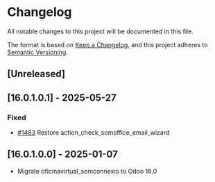 # Changelog

All notable changes to this project will be documented in this file.

The format is based on [Keep a Changelog](https://keepachangelog.com/en/1.0.0/),
and this project adheres to [Semantic Versioning](https://semver.org/spec/v2.0.0.html).

## [Unreleased]
## [16.0.1.0.1] - 2025-05-27
### Fixed
- [#1483](https://git.coopdevs.org/coopdevs/som-connexio/odoo/odoo-somconnexio/-/merge_requests/1483) Restore action_check_somoffice_email_wizard

## [16.0.1.0.0] - 2025-01-07
- Migrate oficinavirtual_somconnexio to Odoo 16.0
